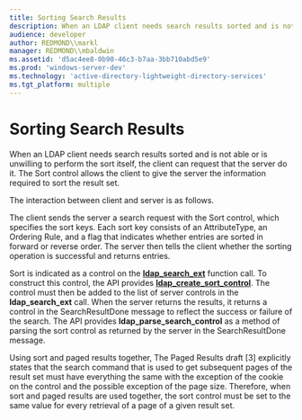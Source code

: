 ```yaml
---
title: Sorting Search Results
description: When an LDAP client needs search results sorted and is not able or is unwilling to perform the sort itself, the client can request that the server do it.
audience: developer
author: REDMOND\\markl
manager: REDMOND\\mbaldwin
ms.assetid: 'd5ac4ee8-0b90-46c3-b7aa-3bb710abd5e9'
ms.prod: 'windows-server-dev'
ms.technology: 'active-directory-lightweight-directory-services'
ms.tgt_platform: multiple
---
```


# Sorting Search Results

When an LDAP client needs search results sorted and is not able or is unwilling to perform the sort itself, the client can request that the server do it. The Sort control allows the client to give the server the information required to sort the result set.

The interaction between client and server is as follows.

The client sends the server a search request with the Sort control, which specifies the sort keys. Each sort key consists of an AttributeType, an Ordering Rule, and a flag that indicates whether entries are sorted in forward or reverse order. The server then tells the client whether the sorting operation is successful and returns entries.

Sort is indicated as a control on the [**ldap\_search\_ext**](ldap-search-ext.md) function call. To construct this control, the API provides [**ldap\_create\_sort\_control**](ldap-create-sort-control.md). The control must then be added to the list of server controls in the **ldap\_search\_ext** call. When the server returns the results, it returns a control in the SearchResultDone message to reflect the success or failure of the search. The API provides **ldap\_parse\_search\_control** as a method of parsing the sort control as returned by the server in the SearchResultDone message.

Using sort and paged results together, The Paged Results draft \[3\] explicitly states that the search command that is used to get subsequent pages of the result set must have everything the same with the exception of the cookie on the control and the possible exception of the page size. Therefore, when sort and paged results are used together, the sort control must be set to the same value for every retrieval of a page of a given result set.

 

 




